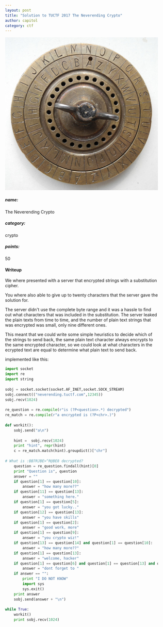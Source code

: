 ```yaml
---
layout: post
title: "Solution to TUCTF 2017 The Neverending Crypto"
author: capitol
category: ctf
---
```

![CipherDisk](/images/CipherDisk.jpg)

##### name:
The Neverending Crypto

##### category:
crypto

##### points:
50

#### Writeup

We where presented with a server that encrypted strings with a substitution cipher.

You where also able to give up to twenty characters that the server gave the solution for.

The server didn't use the complete byte range and it was a hassle to find out what characters that was included in the substitution. The server leaked the plain texts from time to time, and the number of plain text strings that was encrypted was small, only nine different ones.

This meant that we could write some simple heuristics to decide which of the strings to send back, the same plain text character always encrypts to the same encrypted character, so we could look at what characters in the ecrypted text are equal to determine what plain text to send back.

implemented like this:

```python
import socket
import re
import string
 
sobj = socket.socket(socket.AF_INET,socket.SOCK_STREAM)
sobj.connect(("neverending.tuctf.com",12345))
sobj.recv(1024)
 
re_question = re.compile(r"is (?P<question>.*) decrypted")
re_match = re.compile(r"a encrypted is (?P<chr>.)")

def workit():
    sobj.send("a\n")
 
    hint =  sobj.recv(1024)
    print "hint", repr(hint)
    c = re_match.match(hint).groupdict()["chr"]
 
# What is :BB7RJBE>^R@BE8 decrypted?
    question = re_question.findall(hint)[0]
    print "Question is", question
    answer = ""
    if question[1] == question[10]:
        answer = "how many more??"
    if question[11] == question[13]:
        answer = "something here."
    if question[1] == question[5]:
        answer = "you got lucky.."
    if question[12] == question[13]:
        answer = "you have skills"
    if question[1] == question[2]:
        answer = "good work, more"
    if question[1] == question[9]:
        answer = "you crypto wiz!"
    if question[13] == question[14] and question[1] == question[10]:
        answer = "how many more??"
    if question[1] == question[13]:
        answer = "welcome, hacker"
    if question[1] == question[6] and question[1] == question[13] and question[3] == question[10]:
        answer = "dont forget to "
    if answer == "":
        print "I DO NOT KNOW"
        import sys
        sys.exit()
    print answer
    sobj.send(answer + "\n")

while True:
    workit()
    print sobj.recv(1024)
```

